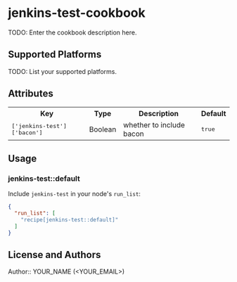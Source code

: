 # jenkins-test-cookbook

TODO: Enter the cookbook description here.

## Supported Platforms

TODO: List your supported platforms.

## Attributes

<table>
  <tr>
    <th>Key</th>
    <th>Type</th>
    <th>Description</th>
    <th>Default</th>
  </tr>
  <tr>
    <td><tt>['jenkins-test']['bacon']</tt></td>
    <td>Boolean</td>
    <td>whether to include bacon</td>
    <td><tt>true</tt></td>
  </tr>
</table>

## Usage

### jenkins-test::default

Include `jenkins-test` in your node's `run_list`:

```json
{
  "run_list": [
    "recipe[jenkins-test::default]"
  ]
}
```

## License and Authors

Author:: YOUR_NAME (<YOUR_EMAIL>)
